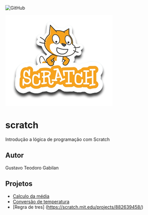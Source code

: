 ![GitHub](https://img.shields.io/github/license/GustavoTeodoroGabilan/scratch?style=for-the-badge&logo=scratch&logoColor=orange)

![Scratch](https://github.com/GustavoTeodoroGabilan/scratch/blob/main/assets/icons/scratch.png)


# scratch
Introdução a lógica de programação com Scratch
## Autor
Gustavo Teodoro Gabilan
## Projetos
- [Calculo da média](https://scratch.mit.edu/projects/881964825/)
- [Conversão de temperatura](https://scratch.mit.edu/projects/882612327/)
- [Regra de tres] (https://scratch.mit.edu/projects/882639458/)
